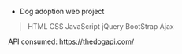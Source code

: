  - Dog adoption web project

> HTML
> CSS
> JavaScript
> jQuery
> BootStrap
> Ajax

API consumed: https://thedogapi.com/